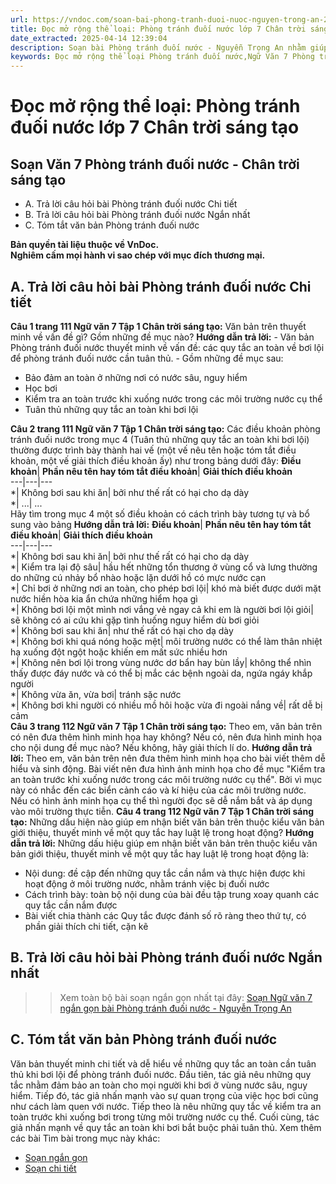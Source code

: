 ```yaml
---
url: https://vndoc.com/soan-bai-phong-tranh-duoi-nuoc-nguyen-trong-an-269699
title: Đọc mở rộng thể loại: Phòng tránh đuối nước lớp 7 Chân trời sáng tạo - VnDoc.com
date_extracted: 2025-04-14 12:39:04
description: Soạn bài Phòng tránh đuối nước - Nguyễn Trọng An nhằm giúp các em HS đạt kết quả tốt trong quá trình làm bài tập và học tập môn Ngữ văn lớp 7 sách Chân trời sáng tạo.
keywords: Đọc mở rộng thể loại Phòng tránh đuối nước,Ngữ Văn 7 Phòng tránh tai nạn đuối nước,Soạn văn 7 trang 109 Chân trời sáng tạo Tập 1,Soạn bài Phòng tránh đuối nước,Phòng tránh đuối nước Nguyễn Trọng An,Soạn bài Phòng tránh đuối nước trang 109,Soạn bài Phòng tránh đuối nước Nguyễn Trọng An,Phòng tránh đuối nước trang 109,Soạn Phòng tránh đuối nước,Soạn Phòng tránh đuối nước lớp 7,Soạn văn Phòng tránh đuối nước,soạn văn 7,ngữ văn 7,văn 7,soan van 7,soạn văn lớp 7,ngữ văn lớp 7,ngữ văn 7 tập 1
---
```


# Đọc mở rộng thể loại: Phòng tránh đuối nước lớp 7 Chân trời sáng tạo
## **Soạn Văn 7 Phòng tránh đuối nước - Chân trời sáng tạo**
  * A. Trả lời câu hỏi bài Phòng tránh đuối nước Chi tiết
  * B. Trả lời câu hỏi bài Phòng tránh đuối nước Ngắn nhất
  * C. Tóm tắt văn bản Phòng tránh đuối nước

**Bản quyền tài liệu thuộc về VnDoc.  
Nghiêm cấm mọi hành vi sao chép với mục đích thương mại.**
## **A. Trả lời câu hỏi bài Phòng tránh đuối nước Chi tiết**
**Câu 1 trang 111 Ngữ văn 7 Tập 1 Chân trời sáng tạo:** Văn bản trên thuyết minh về vấn đề gì? Gồm những đề mục nào?
**Hướng dẫn trả lời:**
\- Văn bản Phòng tránh đuối nước thuyết minh về vấn đề: các quy tắc an toàn về bơi lội để phòng tránh đuối nước cần tuân thủ.
\- Gồm những đề mục sau:
  * Bảo đảm an toàn ở những nơi có nước sâu, nguy hiểm
  * Học bơi
  * Kiểm tra an toàn trước khi xuống nước trong các môi trường nước cụ thể
  * Tuân thủ những quy tắc an toàn khi bơi lội

**Câu 2 trang 111 Ngữ văn 7 Tập 1 Chân trời sáng tạo:** Các điều khoản phòng tránh đuối nước trong mục 4 \(Tuân thủ những quy tắc an toàn khi bơi lội\) thường được trình bày thành hai vế \(một vế nêu tên hoặc tóm tắt điều khoản, một vế giải thích điều khoản ấy\) như trong bảng dưới đây:
**Điều khoản**| **Phần nêu tên hay tóm tắt điều khoản**| **Giải thích điều khoản**  
---|---|---  
\*| Không bơi sau khi ăn| bởi như thế rất có hại cho dạ dày  
\*| ...| ...  
Hãy tìm trong mục 4 một số điều khoản có cách trình bày tương tự và bổ sung vào bảng
**Hướng dẫn trả lời:**
**Điều khoản**| **Phần nêu tên hay tóm tắt điều khoản**| **Giải thích điều khoản**  
---|---|---  
\*| Không bơi sau khi ăn| bởi như thế rất có hại cho dạ dày  
\*| Kiểm tra lại độ sâu| hầu hết những tổn thương ở vùng cổ và lưng thường do những cú nhảy bổ nhào hoặc lặn dưới hồ có mực nước cạn  
\*| Chỉ bơi ở những nơi an toàn, cho phép bơi lội| khó mà biết được dưới mặt nước hiền hòa kia ẩn chứa những hiểm họa gì  
\*| Không bơi lội một mình nơi vắng vẻ ngay cả khi em là người bơi lội giỏi| sẽ không có ai cứu khi gặp tình huống nguy hiểm dù bơi giỏi  
\*| Không bơi sau khi ăn| như thế rất có hại cho dạ dày  
\*| Không bơi khi quá nóng hoặc mệt| môi trường nước có thể làm thân nhiệt hạ xuống đột ngột hoặc khiến em mất sức nhiều hơn  
\*| Không nên bơi lội trong vùng nước dơ bẩn hay bùn lầy| không thể nhìn thấy được đáy nước và có thể bị mắc các bệnh ngoài da, ngứa ngáy khắp người  
\*| Không vừa ăn, vừa bơi| tránh sặc nước  
\*| Không bơi khi người có nhiều mồ hôi hoặc vừa đi ngoài nắng về| rất dễ bị cảm  
**Câu 3 trang 112 Ngữ văn 7 Tập 1 Chân trời sáng tạo:** Theo em, văn bản trên có nên đưa thêm hình minh họa hay không? Nếu có, nên đưa hình minh họa cho nội dung đề mục nào? Nếu không, hãy giải thích lí do.
**Hướng dẫn trả lời:**
Theo em, văn bản trên nên đưa thêm hình minh họa cho bài viết thêm dễ hiểu và sinh động.
Bài viết nên đưa hình ảnh minh họa cho đề mục "Kiểm tra an toàn trước khi xuống nước trong các môi trường nước cụ thể". Bởi vì mục này có nhắc đến các biển cảnh cáo và kí hiệu của các môi trường nước. Nếu có hình ảnh minh họa cụ thể thì người đọc sẽ dễ nắm bắt và áp dụng vào môi trường thực tiễn.
**Câu 4 trang 112 Ngữ văn 7 Tập 1 Chân trời sáng tạo:** Những dấu hiện nào giúp em nhận biết văn bản trên thuộc kiểu văn bản giới thiệu, thuyết minh về một quy tắc hay luật lệ trong hoạt động?
**Hướng dẫn trả lời:**
Những dấu hiệu giúp em nhận biết văn bản trên thuộc kiểu văn bản giới thiệu, thuyết minh về một quy tắc hay luật lệ trong hoạt động là:
  * Nội dung: đề cập đến những quy tắc cần nắm và thực hiện được khi hoạt động ở môi trường nước, nhằm tránh việc bị đuối nước
  * Cách trình bày: toàn bộ nội dung của bài đều tập trung xoay quanh các quy tắc cần nắm được
  * Bài viết chia thành các Quy tắc được đánh số rõ ràng theo thứ tự, có phần giải thích chi tiết, cặn kẽ

## **B. Trả lời câu hỏi bài Phòng tránh đuối nước Ngắn nhất**
>> Xem toàn bộ bài soạn ngắn gọn nhất tại đây: [Soạn Ngữ văn 7 ngắn gọn bài Phòng tránh đuối nước - Nguyễn Trọng An](<https://vndoc.com/soan-bai-phong-tranh-duoi-nuoc-ngan-gon-269701>)
## **C. Tóm tắt văn bản Phòng tránh đuối nước**
Văn bản thuyết minh chi tiết và dễ hiểu về những quy tắc an toàn cần tuân thủ khi bơi lội để phòng tránh đuối nước. Đầu tiên, tác giả nêu những quy tắc nhằm đảm bảo an toàn cho mọi người khi bơi ở vùng nước sâu, nguy hiểm. Tiếp đó, tác giả nhấn mạnh vào sự quan trọng của việc học bơi cũng như cách làm quen với nước. Tiếp theo là nêu những quy tắc về kiểm tra an toàn trước khi xuống bơi trong từng môi trường nước cụ thể. Cuối cùng, tác giả nhấn mạnh về quy tắc an toàn khi bơi bắt buộc phải tuân thủ.
Xem thêm các bài Tìm bài trong mục này khác:
  * [Soạn ngắn gọn](</soan-bai-phong-tranh-duoi-nuoc-ngan-gon-269701>)
  * [Soạn chi tiết](</soan-bai-viet-van-ban-thuyet-minh-ve-mot-quy-tac-hoac-luat-le-trong-tro-choi-hay-hoat-dong-269712>)


